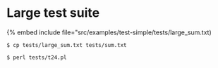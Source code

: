 # Large test suite


{% embed include file="src/examples/test-simple/tests/large_sum.txt)

```
$ cp tests/large_sum.txt tests/sum.txt

$ perl tests/t24.pl
```


